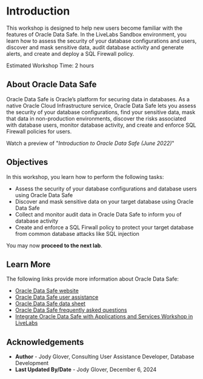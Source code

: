 # Introduction

This workshop is designed to help new users become familiar with the features of Oracle Data Safe. In the LiveLabs Sandbox environment, you learn how to assess the security of your database configurations and users, discover and mask sensitive data, audit database activity and generate alerts, and create and deploy a SQL Firewall policy.

Estimated Workshop Time: 2 hours

## About Oracle Data Safe

Oracle Data Safe is Oracle’s platform for securing data in databases. As a native Oracle Cloud Infrastructure service, Oracle Data Safe lets you assess the security of your database configurations, find your sensitive data, mask that data in non-production environments, discover the risks associated with database users, monitor database activity, and create and enforce SQL Firewall policies for users.

Watch a preview of "*Introduction to Oracle Data Safe (June 2022)*" [](youtube:UUc26bpdFnc)

## Objectives

In this workshop, you learn how to perform the following tasks:

- Assess the security of your database configurations and database users using Oracle Data Safe
- Discover and mask sensitive data on your target database using Oracle Data Safe
- Collect and monitor audit data in Oracle Data Safe to inform you of database activity
- Create and enforce a SQL Firwall policy to protect your target database from common database attacks like SQL injection

You may now **proceed to the next lab**.

## Learn More

The following links provide more information about Oracle Data Safe:

- [Oracle Data Safe website](https://www.oracle.com/database/technologies/security/data-safe.html)
- [Oracle Data Safe user assistance](https://docs.oracle.com/en/cloud/paas/data-safe/index.html)
- [Oracle Data Safe data sheet](https://www.oracle.com/a/tech/docs/dbsec/data-safe/ds-security-data-safe.pdf)
- [Oracle Data Safe frequently asked questions](https://www.oracle.com/a/tech/docs/dbsec/data-safe/faq-security-data-safe.pdf)
- [Integrate Oracle Data Safe with Applications and Services Workshop in LiveLabs](https://livelabs.oracle.com/pls/apex/dbpm/r/livelabs/view-workshop?wid=3596)

## Acknowledgements

* **Author** - Jody Glover, Consulting User Assistance Developer, Database Development
* **Last Updated By/Date** - Jody Glover, December 6, 2024
